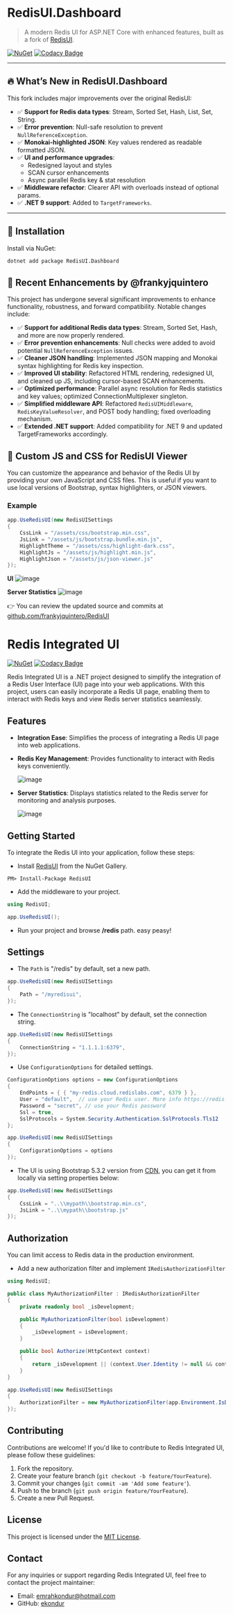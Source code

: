 # RedisUI.Dashboard

> A modern Redis UI for ASP.NET Core with enhanced features, built as a fork of [RedisUI](https://www.nuget.org/packages/RedisUI).

[![NuGet](https://img.shields.io/nuget/v/RedisUI.Dashboard.svg)](https://www.nuget.org/packages/RedisUI.Dashboard/)
[![Codacy Badge](https://app.codacy.com/project/badge/Grade/73a38d8d54114234b9f17a3927357af6)](https://app.codacy.com/gh/frankyjquintero/RedisUI/dashboard?utm_source=gh&utm_medium=referral&utm_content=&utm_campaign=Badge_grade)

---

## 🔥 What’s New in RedisUI.Dashboard

This fork includes major improvements over the original RedisUI:

- ✅ **Support for Redis data types**: Stream, Sorted Set, Hash, List, Set, String.
- ✅ **Error prevention**: Null-safe resolution to prevent `NullReferenceException`.
- ✅ **Monokai-highlighted JSON**: Key values rendered as readable formatted JSON.
- ✅ **UI and performance upgrades**:
  - Redesigned layout and styles
  - SCAN cursor enhancements
  - Async parallel Redis key & stat resolution
- ✅ **Middleware refactor**: Clearer API with overloads instead of optional params.
- ✅ **.NET 9 support**: Added to `TargetFrameworks`.

---

## 🚀 Installation

Install via NuGet:

```bash
dotnet add package RedisUI.Dashboard
```
## 🔧 Recent Enhancements by @frankyjquintero

This project has undergone several significant improvements to enhance functionality, robustness, and forward compatibility. Notable changes include:

- ✅ **Support for additional Redis data types**: Stream, Sorted Set, Hash, and more are now properly rendered.
- ✅ **Error prevention enhancements**: Null checks were added to avoid potential `NullReferenceException` issues.
- ✅ **Cleaner JSON handling**: Implemented JSON mapping and Monokai syntax highlighting for Redis key inspection.
- ✅ **Improved UI stability**: Refactored HTML rendering, redesigned UI, and cleaned up JS, including cursor-based SCAN enhancements.
- ✅ **Optimized performance**: Parallel async resolution for Redis statistics and key values; optimized ConnectionMultiplexer singleton.
- ✅ **Simplified middleware API**: Refactored `RedisUIMiddleware`, `RedisKeyValueResolver`, and POST body handling; fixed overloading mechanism.
- ✅ **Extended .NET support**: Added compatibility for .NET 9 and updated TargetFrameworks accordingly.

## 🔧 Custom JS and CSS for RedisUI Viewer

You can customize the appearance and behavior of the Redis UI by providing your own JavaScript and CSS files. This is useful if you want to use local versions of Bootstrap, syntax highlighters, or JSON viewers.

### Example

```csharp
app.UseRedisUI(new RedisUISettings
{
    CssLink = "/assets/css/bootstrap.min.css",
    JsLink = "/assets/js/bootstrap.bundle.min.js",
    HighlightTheme = "/assets/css/highlight-dark.css",
    HighlightJs = "/assets/js/highlight.min.js",
    HighlightJson = "/assets/js/json-viewer.js"
});
```

**UI**
![image](https://raw.githubusercontent.com/frankyjquintero/RedisUI/refs/heads/main/Images/460253727-fe86c26b-8e66-4f21-b3ed-d08c5d28e03c.png)

**Server Statistics**
![image](https://raw.githubusercontent.com/frankyjquintero/RedisUI/refs/heads/main/Images/460253801-1a9ed6db-bbe7-41ec-92e9-701ed37bae1b.png)


👉 You can review the updated source and commits at [github.com/frankyjquintero/RedisUI](https://github.com/frankyjquintero/RedisUI)


# Redis Integrated UI
[![NuGet](http://img.shields.io/nuget/v/RedisUI.svg)](https://www.nuget.org/packages/RedisUI/)
[![Codacy Badge](https://app.codacy.com/project/badge/Grade/0d07393843a7422788c7a49a7875b99e)](https://app.codacy.com/gh/ekondur/RedisUI/dashboard?utm_source=gh&utm_medium=referral&utm_content=&utm_campaign=Badge_grade)

Redis Integrated UI is a .NET project designed to simplify the integration of a Redis User Interface (UI) page into your web applications. With this project, users can easily incorporate a Redis UI page, enabling them to interact with Redis keys and view Redis server statistics seamlessly.

## Features

- **Integration Ease**: Simplifies the process of integrating a Redis UI page into web applications.
- **Redis Key Management**: Provides functionality to interact with Redis keys conveniently.
  
  ![image](https://github.com/ekondur/RedisUI/assets/4971326/cef9e4e3-4669-4e5d-98ab-772cab09428f)

- **Server Statistics**: Displays statistics related to the Redis server for monitoring and analysis purposes.

  ![image](https://github.com/ekondur/RedisUI/assets/4971326/64000f2c-a2a7-4551-b1f8-4bdb0bbbb7f3)

## Getting Started

To integrate the Redis UI into your application, follow these steps:

- Install [RedisUI](https://www.nuget.org/packages/RedisUI/) from the NuGet Gallery.

```
PM> Install-Package RedisUI
```
- Add the middleware to your project.
```csharp
using RedisUI;

app.UseRedisUI();
```
- Run your project and browse **/redis** path. easy peasy!

## Settings
- The ```Path``` is "/redis" by default, set a new path.
```csharp
app.UseRedisUI(new RedisUISettings
{
    Path = "/myredisui",
});
```
- The ```ConnectionString``` is "localhost" by default, set the connection string.
```csharp
app.UseRedisUI(new RedisUISettings
{
    ConnectionString = "1.1.1.1:6379",
});
```
- Use ```ConfigurationOptions``` for detailed settings.

```csharp
ConfigurationOptions options = new ConfigurationOptions
{
    EndPoints = { { "my-redis.cloud.redislabs.com", 6379 } },
    User = "default",  // use your Redis user. More info https://redis.io/docs/management/security/acl/
    Password = "secret", // use your Redis password
    Ssl = true,
    SslProtocols = System.Security.Authentication.SslProtocols.Tls12                
};
```
```csharp
app.UseRedisUI(new RedisUISettings
{
    ConfigurationOptions = options
});
```

- The UI is using Bootstrap 5.3.2 version from [CDN](https://getbootstrap.com/), you can get it from locally via setting properties below:
```csharp
app.UseRedisUI(new RedisUISettings
{
    CssLink = "..\\mypath\\bootstrap.min.cs",
    JsLink = "..\\mypath\\bootstrap.js"
});
```
## Authorization
You can limit access to Redis data in the production environment.

- Add a new authorization filter and implement ```IRedisAuthorizationFilter```
```csharp
using RedisUI;

public class MyAuthorizationFilter : IRedisAuthorizationFilter
{
    private readonly bool _isDevelopment;

    public MyAuthorizationFilter(bool isDevelopment)
    {
        _isDevelopment = isDevelopment;
    }

    public bool Authorize(HttpContext context)
    {
        return _isDevelopment || (context.User.Identity != null && context.User.Identity.IsAuthenticated);
    }
}
```
```csharp
app.UseRedisUI(new RedisUISettings
{
    AuthorizationFilter = new MyAuthorizationFilter(app.Environment.IsDevelopment())
});
```
## Contributing

Contributions are welcome! If you'd like to contribute to Redis Integrated UI, please follow these guidelines:

1. Fork the repository.
2. Create your feature branch (`git checkout -b feature/YourFeature`).
3. Commit your changes (`git commit -am 'Add some feature'`).
4. Push to the branch (`git push origin feature/YourFeature`).
5. Create a new Pull Request.

## License

This project is licensed under the [MIT License](LICENSE.txt).

## Contact

For any inquiries or support regarding Redis Integrated UI, feel free to contact the project maintainer:
- Email: [emrahkondur@hotmail.com](mailto:emrahkondur@hotmail.com)
- GitHub: [ekondur](https://github.com/ekondur)


